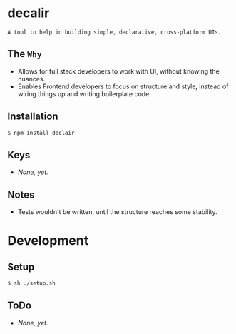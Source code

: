# decalir

	A tool to help in building simple, declarative, cross-platform UIs.

## The `Why`

* Allows for full stack developers to work with UI, without knowing the nuances.
* Enables Frontend developers to focus on structure and style, instead of wiring things up and writing boilerplate code.

## Installation
```sh
$ npm install declair
```

## Keys

* *None, yet.*

## Notes

* Tests wouldn't be written, until the structure reaches some stability.

# Development

## Setup
```sh
$ sh ./setup.sh
```

## ToDo

* *None, yet.*
